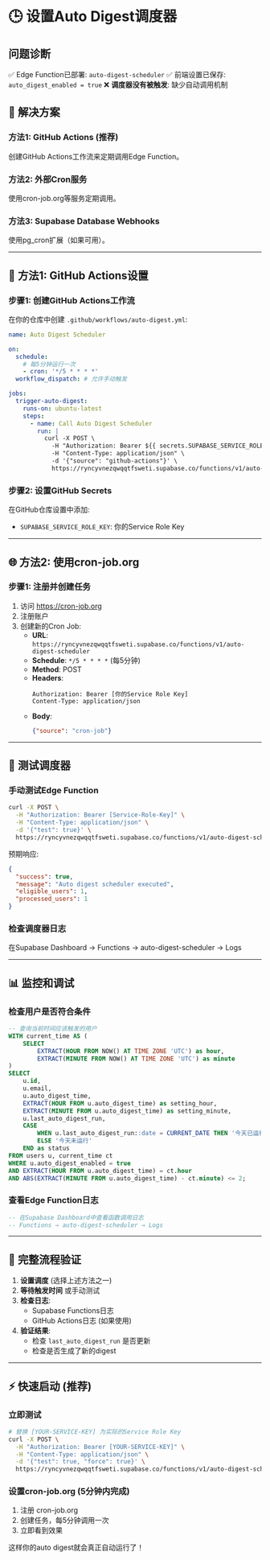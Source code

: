 # 🕒 设置Auto Digest调度器

## 问题诊断
✅ Edge Function已部署: `auto-digest-scheduler`
✅ 前端设置已保存: `auto_digest_enabled = true`
❌ **调度器没有被触发**: 缺少自动调用机制

## 🚀 解决方案

### 方法1: GitHub Actions (推荐)
创建GitHub Actions工作流来定期调用Edge Function。

### 方法2: 外部Cron服务
使用cron-job.org等服务定期调用。

### 方法3: Supabase Database Webhooks
使用pg_cron扩展（如果可用）。

---

## 🔧 方法1: GitHub Actions设置

### 步骤1: 创建GitHub Actions工作流

在你的仓库中创建 `.github/workflows/auto-digest.yml`:

```yaml
name: Auto Digest Scheduler

on:
  schedule:
    # 每5分钟运行一次
    - cron: '*/5 * * * *'
  workflow_dispatch: # 允许手动触发

jobs:
  trigger-auto-digest:
    runs-on: ubuntu-latest
    steps:
      - name: Call Auto Digest Scheduler
        run: |
          curl -X POST \
            -H "Authorization: Bearer ${{ secrets.SUPABASE_SERVICE_ROLE_KEY }}" \
            -H "Content-Type: application/json" \
            -d '{"source": "github-actions"}' \
            https://ryncyvnezqwqqtfsweti.supabase.co/functions/v1/auto-digest-scheduler
```

### 步骤2: 设置GitHub Secrets

在GitHub仓库设置中添加:
- `SUPABASE_SERVICE_ROLE_KEY`: 你的Service Role Key

---

## 🌐 方法2: 使用cron-job.org

### 步骤1: 注册并创建任务

1. 访问 https://cron-job.org
2. 注册账户
3. 创建新的Cron Job:
   - **URL**: `https://ryncyvnezqwqqtfsweti.supabase.co/functions/v1/auto-digest-scheduler`
   - **Schedule**: `*/5 * * * *` (每5分钟)
   - **Method**: POST
   - **Headers**: 
     ```
     Authorization: Bearer [你的Service Role Key]
     Content-Type: application/json
     ```
   - **Body**: 
     ```json
     {"source": "cron-job"}
     ```

---

## 🧪 测试调度器

### 手动测试Edge Function

```bash
curl -X POST \
  -H "Authorization: Bearer [Service-Role-Key]" \
  -H "Content-Type: application/json" \
  -d '{"test": true}' \
  https://ryncyvnezqwqqtfsweti.supabase.co/functions/v1/auto-digest-scheduler
```

预期响应:
```json
{
  "success": true,
  "message": "Auto digest scheduler executed",
  "eligible_users": 1,
  "processed_users": 1
}
```

### 检查调度器日志

在Supabase Dashboard → Functions → auto-digest-scheduler → Logs

---

## 📊 监控和调试

### 检查用户是否符合条件

```sql
-- 查询当前时间应该触发的用户
WITH current_time AS (
    SELECT 
        EXTRACT(HOUR FROM NOW() AT TIME ZONE 'UTC') as hour,
        EXTRACT(MINUTE FROM NOW() AT TIME ZONE 'UTC') as minute
)
SELECT 
    u.id,
    u.email,
    u.auto_digest_time,
    EXTRACT(HOUR FROM u.auto_digest_time) as setting_hour,
    EXTRACT(MINUTE FROM u.auto_digest_time) as setting_minute,
    u.last_auto_digest_run,
    CASE 
        WHEN u.last_auto_digest_run::date = CURRENT_DATE THEN '今天已运行'
        ELSE '今天未运行'
    END as status
FROM users u, current_time ct
WHERE u.auto_digest_enabled = true
AND EXTRACT(HOUR FROM u.auto_digest_time) = ct.hour
AND ABS(EXTRACT(MINUTE FROM u.auto_digest_time) - ct.minute) <= 2;
```

### 查看Edge Function日志

```sql
-- 在Supabase Dashboard中查看函数调用日志
-- Functions → auto-digest-scheduler → Logs
```

---

## 🎯 完整流程验证

1. **设置调度** (选择上述方法之一)
2. **等待触发时间** 或手动测试
3. **检查日志**:
   - Supabase Functions日志
   - GitHub Actions日志 (如果使用)
4. **验证结果**:
   - 检查 `last_auto_digest_run` 是否更新
   - 检查是否生成了新的digest

---

## ⚡ 快速启动 (推荐)

### 立即测试
```bash
# 替换 [YOUR-SERVICE-KEY] 为实际的Service Role Key
curl -X POST \
  -H "Authorization: Bearer [YOUR-SERVICE-KEY]" \
  -H "Content-Type: application/json" \
  -d '{"test": true, "force": true}' \
  https://ryncyvnezqwqqtfsweti.supabase.co/functions/v1/auto-digest-scheduler
```

### 设置cron-job.org (5分钟内完成)
1. 注册 cron-job.org
2. 创建任务，每5分钟调用一次
3. 立即看到效果

这样你的auto digest就会真正自动运行了！ 